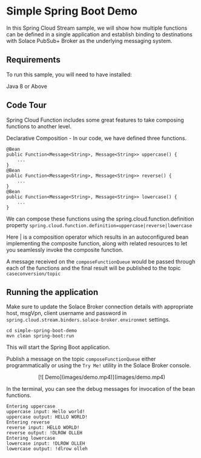 # Simple Spring Boot Demo

In this Spring Cloud Stream sample, we will show how multiple functions can be defined in a single application and establish binding to destinations with Solace PubSub+ Broker as the underlying messaging system.

## Requirements

To run this sample, you will need to have installed:

Java 8 or Above

## Code Tour

Spring Cloud Function includes some great features to take composing functions to another level.

Declarative Composition - In our code, we have defined three functions.
```
@Bean
public Function<Message<String>, Message<String>> uppercase() {
    ...
}
@Bean
public Function<Message<String>, Message<String>> reverse() {
    ...
}
@Bean
public Function<Message<String>, Message<String>> lowercase() {
    ...
}
```
We can compose these functions using the spring.cloud.function.definition property `spring.cloud.function.definition=uppercase|reverse|lowercase`

Here | is a composition operator which results in an autoconfigured bean implementing the composite function, along with related resources to let you seamlessly invoke the composite function.

A message received on the `composeFunctionQueue` would be passed through each of the functions and the final result will be published to the topic `caseconversion/topic`



## Running the application

Make sure to update the Solace Broker connection details with appropriate host, msgVpn, client username and password in `spring.cloud.stream.binders.solace-broker.environmet` settings.

```
cd simple-spring-boot-demo
mvn clean spring-boot:run
```
This will start the Spring Boot application.

Publish a message on the topic `composeFunctionQueue` either programmatically or using the `Try Me!` utility in the Solace Broker console.


<p align="center">
[![ Demo](images/demo.mp4)](images/demo.mp4)
</p>

In the terminal, you can see the debug messages for invocation of the bean functions.
```
Entering uppercase
uppercase input: Hello world!
uppercase output: HELLO WORLD!
Entering reverse
reverse input: HELLO WORLD!
reverse output: !DLROW OLLEH
Entering lowercase
lowercase input: !DLROW OLLEH
lowercase output: !dlrow olleh
```
